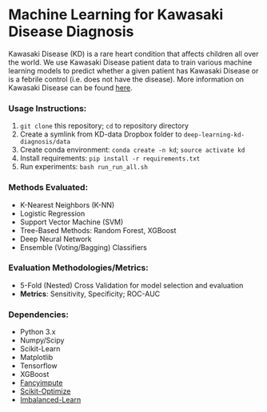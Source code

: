 # Machine Learning for Kawasaki Disease Diagnosis

Kawasaki Disease (KD) is a rare heart condition that affects children all over the world. We use Kawasaki Disease patient data to train various machine learning models to predict whether a given patient has Kawasaki Disease or is a febrile control (i.e. does not have the disease). More information on Kawasaki Disease can be found [here](https://www.mayoclinic.org/diseases-conditions/kawasaki-disease/symptoms-causes/syc-20354598).

### Usage Instructions:
1. `git clone` this repository; `cd` to repository directory
2. Create a symlink from KD-data Dropbox folder to `deep-learning-kd-diagnosis/data`
3. Create conda environment: `conda create -n kd`; `source activate kd`
4. Install requirements: `pip install -r requirements.txt`
5. Run experiments: `bash run_run_all.sh`

### Methods Evaluated:
* K-Nearest Neighbors (K-NN)
* Logistic Regression
* Support Vector Machine (SVM)
* Tree-Based Methods: Random Forest, XGBoost
* Deep Neural Network
* Ensemble (Voting/Bagging) Classifiers

### Evaluation Methodologies/Metrics:
* 5-Fold (Nested) Cross Validation for model selection and evaluation
* **Metrics**: Sensitivity, Specificity; ROC-AUC

### Dependencies:
* Python 3.x
* Numpy/Scipy
* Scikit-Learn
* Matplotlib
* Tensorflow
* XGBoost
* [Fancyimpute](https://github.com/iskandr/fancyimpute)
* [Scikit-Optimize](https://scikit-optimize.github.io/)
* [Imbalanced-Learn](https://github.com/scikit-learn-contrib/imbalanced-learn)
